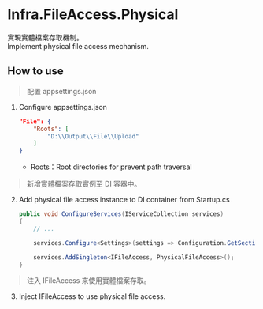# Infra.FileAccess.Physical

實現實體檔案存取機制。  
Implement physical file access mechanism.

## How to use

> 配置 appsettings.json

1. Configure appsettings.json

    ```json
    "File": {
        "Roots": [
            "D:\\Output\\File\\Upload"
        ]
    }
    ```

    - Roots：Root directories for prevent path traversal

> 新增實體檔案存取實例至 DI 容器中。

2. Add physical file access instance to DI container from Startup.cs

    ```csharp
    public void ConfigureServices(IServiceCollection services)
    {
        // ...

        services.Configure<Settings>(settings => Configuration.GetSection(Settings.SectionName).Bind(settings));

        services.AddSingleton<IFileAccess, PhysicalFileAccess>();
    }
    ```

> 注入 IFileAccess 來使用實體檔案存取。

3. Inject IFileAccess to use physical file access.
